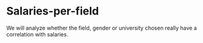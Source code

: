 # Salaries-per-field
We will analyze whether the field, gender or university chosen really have a correlation with salaries.
